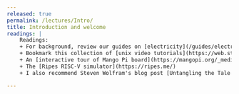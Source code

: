 ```yaml
---
released: true
permalink: /lectures/Intro/
title: Introduction and welcome
readings: |
    Readings:
    + For background, review our guides on [electricity](/guides/electricity/), [binary/hexadecimal numbers](/guides/numbers/), and the [unix command line](/guides/unix). 
    + Bookmark this collection of [unix video tutorials](https://web.stanford.edu/class/archive/cs/cs107/cs107.1186/unixref/) that were prepared for CS107 students. These videos cover basic concepts, common utilities, development tools, and productivity features.
    + An [interactive tour of Mango Pi board](https://mangopi.org/_media/mq-pro-v12-ibom.html)
    + The [Ripes RISC-V simulator](https://ripes.me/)
    + I also recommend Steven Wolfram's blog post [Untangling the Tale of Ada Lovelace](http://blog.stephenwolfram.com/2015/12/untangling-the-tale-of-ada-lovelace) for a nice description of Charles Babbage's and Lady Ada Lovelace's roles in developing the concept of a general-purpose computer.

---
```

